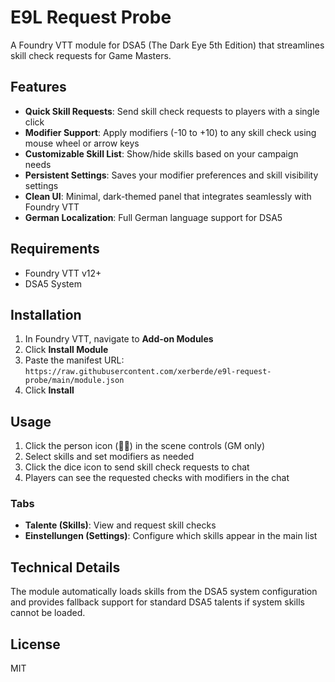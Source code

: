 # E9L Request Probe

A Foundry VTT module for DSA5 (The Dark Eye 5th Edition) that streamlines skill check requests for Game Masters.

## Features

- **Quick Skill Requests**: Send skill check requests to players with a single click
- **Modifier Support**: Apply modifiers (-10 to +10) to any skill check using mouse wheel or arrow keys
- **Customizable Skill List**: Show/hide skills based on your campaign needs
- **Persistent Settings**: Saves your modifier preferences and skill visibility settings
- **Clean UI**: Minimal, dark-themed panel that integrates seamlessly with Foundry VTT
- **German Localization**: Full German language support for DSA5

## Requirements

- Foundry VTT v12+
- DSA5 System

## Installation

1. In Foundry VTT, navigate to **Add-on Modules**
2. Click **Install Module**
3. Paste the manifest URL: `https://raw.githubusercontent.com/xerberde/e9l-request-probe/main/module.json`
4. Click **Install**

## Usage

1. Click the person icon (🧑‍🎓) in the scene controls (GM only)
2. Select skills and set modifiers as needed
3. Click the dice icon to send skill check requests to chat
4. Players can see the requested checks with modifiers in the chat

### Tabs
- **Talente (Skills)**: View and request skill checks
- **Einstellungen (Settings)**: Configure which skills appear in the main list

## Technical Details

The module automatically loads skills from the DSA5 system configuration and provides fallback support for standard DSA5 talents if system skills cannot be loaded.

## License

MIT
